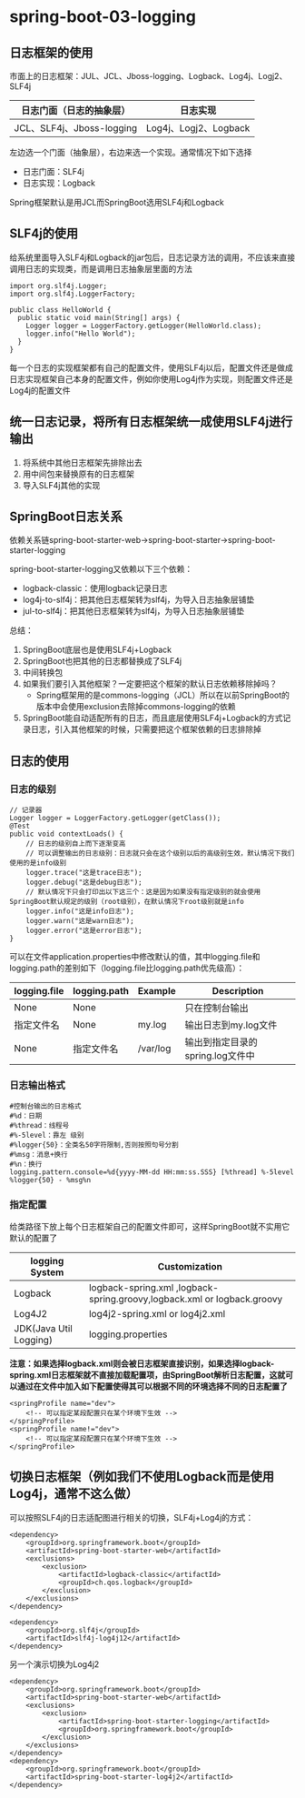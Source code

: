# spring-boot-03-logging
## 日志框架的使用
市面上的日志框架：JUL、JCL、Jboss-logging、Logback、Log4j、Logj2、SLF4j

| 日志门面（日志的抽象层） | 日志实现 |
| ------ | ------ |
| JCL、SLF4j、Jboss-logging | Log4j、Logj2、Logback |

左边选一个门面（抽象层），右边来选一个实现。通常情况下如下选择
- 日志门面：SLF4j
- 日志实现：Logback

Spring框架默认是用JCL而SpringBoot选用SLF4j和Logback
## SLF4j的使用
给系统里面导入SLF4j和Logback的jar包后，日志记录方法的调用，不应该来直接调用日志的实现类，而是调用日志抽象层里面的方法
```
import org.slf4j.Logger;
import org.slf4j.LoggerFactory;

public class HelloWorld {
  public static void main(String[] args) {
    Logger logger = LoggerFactory.getLogger(HelloWorld.class);
    logger.info("Hello World");
  }
}
```  
每一个日志的实现框架都有自己的配置文件，使用SLF4j以后，配置文件还是做成日志实现框架自己本身的配置文件，例如你使用Log4j作为实现，则配置文件还是Log4j的配置文件
## 统一日志记录，将所有日志框架统一成使用SLF4j进行输出
1. 将系统中其他日志框架先排除出去
2. 用中间包来替换原有的日志框架
3. 导入SLF4j其他的实现
## SpringBoot日志关系
依赖关系链spring-boot-starter-web->spring-boot-starter->spring-boot-starter-logging

spring-boot-starter-logging又依赖以下三个依赖：
- logback-classic：使用logback记录日志
- log4j-to-slf4j：把其他日志框架转为slf4j，为导入日志抽象层铺垫
- jul-to-slf4j：把其他日志框架转为slf4j，为导入日志抽象层铺垫

总结：
1. SpringBoot底层也是使用SLF4j+Logback
2. SpringBoot也把其他的日志都替换成了SLF4j
3. 中间转换包
4. 如果我们要引入其他框架？一定要把这个框架的默认日志依赖移除掉吗？
    - Spring框架用的是commons-logging（JCL）所以在以前SpringBoot的版本中会使用exclusion去除掉commons-logging的依赖
5. SpringBoot能自动适配所有的日志，而且底层使用SLF4j+Logback的方式记录日志，引入其他框架的时候，只需要把这个框架依赖的日志排除掉
## 日志的使用
### 日志的级别
```
// 记录器
Logger logger = LoggerFactory.getLogger(getClass());
@Test
public void contextLoads() {
    // 日志的级别自上而下逐渐变高
    // 可以调整输出的日志级别：日志就只会在这个级别以后的高级别生效，默认情况下我们使用的是info级别
    logger.trace("这是trace日志");
    logger.debug("这是debug日志");
    // 默认情况下只会打印出以下这三个：这是因为如果没有指定级别的就会使用SpringBoot默认规定的级别（root级别），在默认情况下root级别就是info
    logger.info("这是info日志");
    logger.warn("这是warn日志");
    logger.error("这是error日志");
}
```
可以在文件application.properties中修改默认的值，其中logging.file和logging.path的差别如下（logging.file比logging.path优先级高）：

| logging.file | logging.path | Example | Description |
| ------ | ------ | ------ | ------ |
| None | None |  | 只在控制台输出 |
| 指定文件名 | None | my.log | 输出日志到my.log文件 |
| None | 指定文件名 | /var/log | 输出到指定目录的spring.log文件中 |
### 日志输出格式
```
#控制台输出的日志格式 
#%d：日期
#%thread：线程号 
#%-5level：靠左 级别 
#%logger{50}：全类名50字符限制,否则按照句号分割
#%msg：消息+换行
#%n：换行
logging.pattern.console=%d{yyyy-MM-dd HH:mm:ss.SSS} [%thread] %-5level %logger{50} - %msg%n
```
### 指定配置
给类路径下放上每个日志框架自己的配置文件即可，这样SpringBoot就不实用它默认的配置了

| logging System | Customization |
| ------ | ------ |
| Logback |	logback-spring.xml ,logback-spring.groovy,logback.xml or logback.groovy |
| Log4J2 | log4j2-spring.xml or log4j2.xml |
| JDK(Java Util Logging) | logging.properties |

__注意：如果选择logback.xml则会被日志框架直接识别，如果选择logback-spring.xml日志框架就不直接加载配置项，由SpringBoot解析日志配置，这就可以通过在文件中加入如下配置使得其可以根据不同的环境选择不同的日志配置了__
```
<springProfile name="dev">
	<!-- 可以指定某段配置只在某个环境下生效 -->
</springProfile>
<springProfile name!="dev">
	<!-- 可以指定某段配置只在某个环境下生效 -->
</springProfile>
```
## 切换日志框架（例如我们不使用Logback而是使用Log4j，__通常不这么做__）
可以按照SLF4j的日志适配图进行相关的切换，SLF4j+Log4j的方式：
```
<dependency>
    <groupId>org.springframework.boot</groupId>
    <artifactId>spring-boot-starter-web</artifactId>
    <exclusions>
        <exclusion>
            <artifactId>logback-classic</artifactId>
            <groupId>ch.qos.logback</groupId>
        </exclusion>
    </exclusions>
</dependency>

<dependency>
    <groupId>org.slf4j</groupId>
    <artifactId>slf4j-log4j12</artifactId>
</dependency>
```
另一个演示切换为Log4j2
```
<dependency>
    <groupId>org.springframework.boot</groupId>
    <artifactId>spring-boot-starter-web</artifactId>
    <exclusions>
        <exclusion>
            <artifactId>spring-boot-starter-logging</artifactId>
            <groupId>org.springframework.boot</groupId>
        </exclusion>
    </exclusions>
</dependency>
<dependency>
    <groupId>org.springframework.boot</groupId>
    <artifactId>spring-boot-starter-log4j2</artifactId>
</dependency>
```